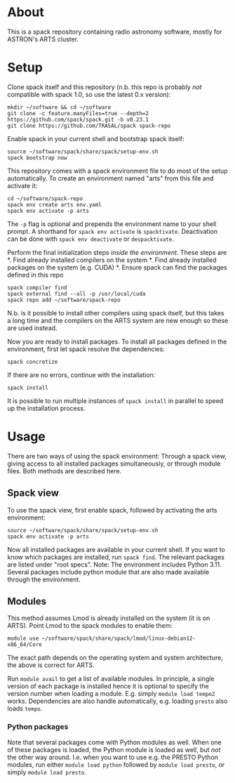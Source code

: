 # About

This is a spack repository containing radio astronomy software, mostly for ASTRON's ARTS cluster.

# Setup
Clone spack itself and this repository (n.b. this repo is probably _not_ compatible with spack 1.0, so use the latest 0.x version):
```
mkdir ~/software && cd ~/software
git clone -c feature.manyFiles=true --depth=2 https://github.com/spack/spack.git -b v0.23.1
git clone https://github.com/TRASAL/spack spack-repo
```

Enable spack in your current shell and bootstrap spack itself:
```
source ~/software/spack/share/spack/setup-env.sh
spack bootstrap now
```

This repository comes with a spack environment file to do most of the setup automatically. To create an environment named "arts" from this file and activate it:
```
cd ~/software/spack-repo
spack env create arts env.yaml
spack env activate -p arts
```
The `-p` flag is optional and prepends the environment name to your shell prompt. A shorthand for `spack env activate` is `spacktivate`. Deactivation can be done with `spack env deactivate` or `despacktivate`.

Perform the final initialization steps _inside the environment_. These steps are
*. Find already installed compilers on the system
*. Find already installed packages on the system (e.g. CUDA)
*. Ensure spack can find the packages defined in this repo
```
spack compiler find
spack external find --all -p /usr/local/cuda
spack repo add ~/software/spack-repo
```
N.b. is it possible to install other compilers using spack itself, but this takes a long time and the compilers on the ARTS system are new enough so these are used instead.

Now you are ready to install packages. To install all packages defined in the environment, first let spack resolve the dependencies:
```
spack concretize
```

If there are no errors, continue with the installation:
```
spack install
```

It is possible to run multiple instances of `spack install` in parallel to speed up the installation process.

# Usage
There are two ways of using the spack environment: Through a spack view, giving access to all installed packages simultaneously, or through module files. Both methods are described here.

## Spack view
To use the spack view, first enable spack, followed by activating the arts environment:
```
source ~/software/spack/share/spack/setup-env.sh
spack env activate -p arts
```
Now all installed packages are available in your current shell. If you want to know which packages are installed, run `spack find`. The relevant packages are listed under "root specs". Note: The environment includes Python 3.11. Several packages include python module that are also made available through the environment.

## Modules
This method assumes Lmod is already installed on the system (it is on ARTS). Point Lmod to the spack modules to enable them:
```
module use ~/software/spack/share/spack/lmod/linux-debian12-x86_64/Core
```
The exact path depends on the operating system and system architecture, the above is correct for ARTS.

Run `module avail` to get a list of available modules. In principle, a single version of each package is installed hence it is optional to specify the version number when loading a module. E.g. simply `module load tempo2` works. Dependencies are also handle automatically, e.g. loading `presto` also loads `tempo`.

### Python packages
Note that several packages come with Python modules as well. When one of these packages is loaded, the Python module is loaded as well, but _not_ the other way around. I.e. when you want to use e.g. the PRESTO Python modules, run either `module load python` followed by `module load presto`, or simply `module load presto`.

